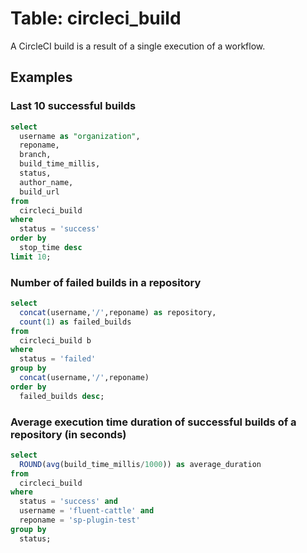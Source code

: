# Table: circleci_build

A CircleCI build is a result of a single execution of a workflow.

## Examples

### Last 10 successful builds

```sql
select
  username as "organization",
  reponame,
  branch,
  build_time_millis,
  status,
  author_name,
  build_url
from
  circleci_build
where
  status = 'success'
order by
  stop_time desc
limit 10;
```

### Number of failed builds in a repository

```sql
select
  concat(username,'/',reponame) as repository,
  count(1) as failed_builds
from
  circleci_build b
where
  status = 'failed'
group by
  concat(username,'/',reponame)
order by
  failed_builds desc;
```

### Average execution time duration of successful builds of a repository (in seconds)

```sql
select
  ROUND(avg(build_time_millis/1000)) as average_duration
from
  circleci_build
where
  status = 'success' and
  username = 'fluent-cattle' and
  reponame = 'sp-plugin-test'
group by
  status;
```

